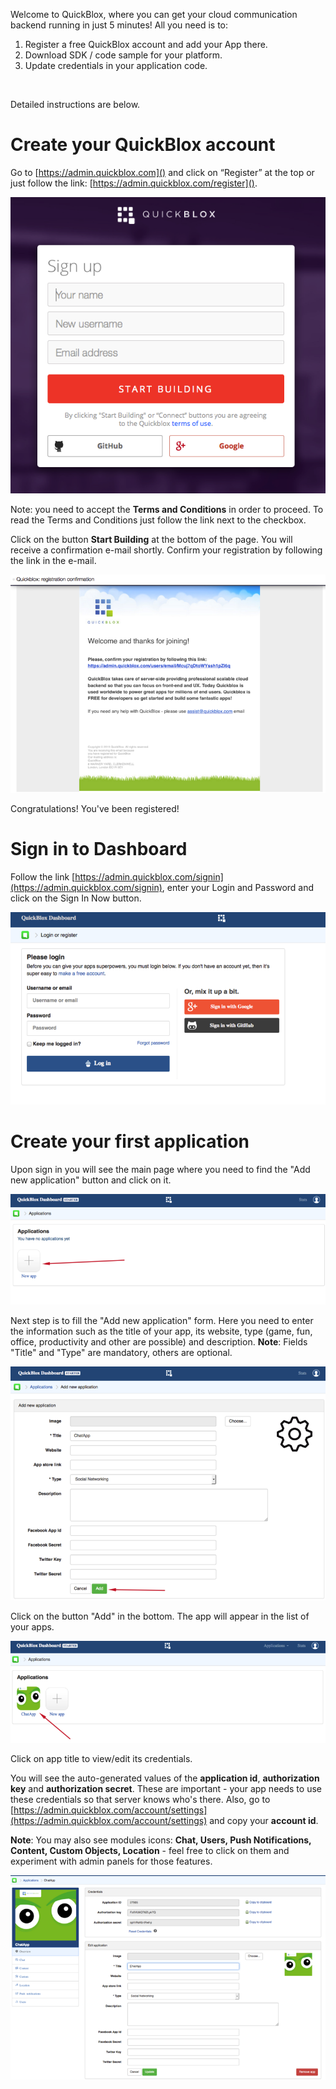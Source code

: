 Welcome to QuickBlox, where you can get your cloud communication backend running in just 5 minutes! All you need is to:

1. Register a free QuickBlox account and add your App there.
2. Download SDK / code sample for your platform.
3. Update credentials in your application code.
<br>

Detailed instructions are below.

<span id="Create_your_QuickBlox_account" class="on_page_navigation"></span>
# Create your QuickBlox account

Go to [https://admin.quickblox.com]() and click on “Register” at the top or just follow the link: [https://admin.quickblox.com/register]().

<div style="text-align:center" markdown="1" border="1">

![Register new user](./resources/images/general_1.jpg)

</div>

Note: you need to accept the **Terms and Conditions** in order to proceed. To read the Terms and Conditions just follow the link next to the checkbox.

Click on the button **Start Building** at the bottom of the page. You will receive a confirmation e-mail shortly. Confirm your registration by following the link in the e-mail.

<div style="text-align:center" markdown="1">

![Register new user](./resources/images/general_2.png)

</div>

Congratulations! You've been registered!

<span id="Sign_in_to_Dashboard" class="on_page_navigation"></span>
# Sign in to Dashboard

Follow the link [https://admin.quickblox.com/signin](https://admin.quickblox.com/signin), enter your Login and Password and click on the Sign In Now button.

<div style="text-align:center" markdown="1">

![Register new user](./resources/images/general_3.png)

</div>

<span id="Create_your_first_application" class="on_page_navigation"></span>
# Create your first application

Upon sign in you will see the main page where you need to find the "Add new application" button and click on it.

<div style="text-align:center" markdown="1">

![Register new user](./resources/images/general_4.png)

</div>

Next step is to fill the "Add new application" form. Here you need to enter the information such as the title of your app, its website, type (game, fun, office, productivity and other are possible) and description. **Note**: Fields "Title" and "Type" are mandatory, others are optional.

<div style="text-align:center" markdown="1">

![Register new user](./resources/images/general_5.png)

</div>

Click on the button "Add" in the bottom. The app will appear in the list of your apps.

<div style="text-align:center" markdown="1">

![Register new user](./resources/images/general_6.png)

</div>

Click on app title to view/edit its credentials.

You will see the auto-generated values of the **application id**, **authorization key** and **authorization secret**. These are important - your app needs to use these credentials so that server knows who's there. Also, go to [https://admin.quickblox.com/account/settings](https://admin.quickblox.com/account/settings) and copy your **account id**.

**Note**: You may also see modules icons: **Chat, Users, Push Notifications, Content, Custom Objects, Location** - feel free to click on them and experiment with admin panels for those features.

<div style="text-align:center" markdown="1">

![Register new user](./resources/images/general_7.png)

</div>
